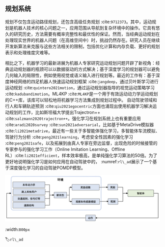 ## 规划系统

规划不仅包含运动路径规划，还包含高级任务规划 :cite:`9712373`。其中，运动规划是机器人技术的核心问题之一，应用范围从导航到复杂环境中的操作。它具有悠久的研究历史，方法需要有概率完整性和最优性的保证。然而，当经典运动规划在处理现实世界的机器人问题（在高维空间中）时，挑战仍然存在。研究人员在继续开发新算法来克服与这些方法相关的限制，包括优化计算和内存负载、更好的规划表示和处理维度灾难等。

相比之下，机器学习的最新进展为机器人专家研究运动规划问题开辟了新视角：经典运动规划器的瓶颈可以以数据驱动的方式解决；基于深度学习的规划器可以避免几何输入的局限性，例如使用视觉或语义输入进行规划等。最近的工作有：基于深度神经网络的四足机器人快速运动规划框架 :cite:`jangdeep`，通过贝叶斯学习进行运动规划 :cite:`quintero2021motion`，通过运动规划器指导的视觉运动策略学习 :cite:`kadubandimotion`。ML4KP :cite:`ML4KP`是一个用于有效运动动力学运动规划的C++库，该库可以轻松地将机器学习方法集成到规划过程中。
自动驾驶领域和行人和车辆轨迹预测 :cite:`qiu2021egocentric`方面也涌现出使用机器学习解决运动规划的工作，比如斯坦福大学提出Trajectron++ :cite:`salzmann2020trajectron++`。强化学习在规划系统上也有重要应用 :cite:`aradi2020survey` :cite:`sun2021adversarial`，比如基于MetaDrive模拟器 :cite:`li2021metadrive`，最近有一些关于多智能体强化学习，多智能体车流模拟、驾驶行为分析 :cite:`peng2021learning`，考虑安全性因素的强化学习 :cite:`peng2021safe`，以及拓展到由真人专家在旁边监督，出现危险的时候接管的专家参与的强化学习工作（Online
Imitation Learning、Offline
RL）:cite:`li2021efficient`，样本效率极高，是单纯强化学习算法的50倍。为了更好地说明强化学习是如何应用在自动驾驶中的， :numref:`rl\_ad`展示了一个基于深度强化学习的自动驾驶POMDP模型。

![基于深度强化学习的自动驾驶POMDP模型 :cite:`aradi2020survey`](../img/ch13/rl_ad.png)

:width:`800px`

:label:`rl\_ad`